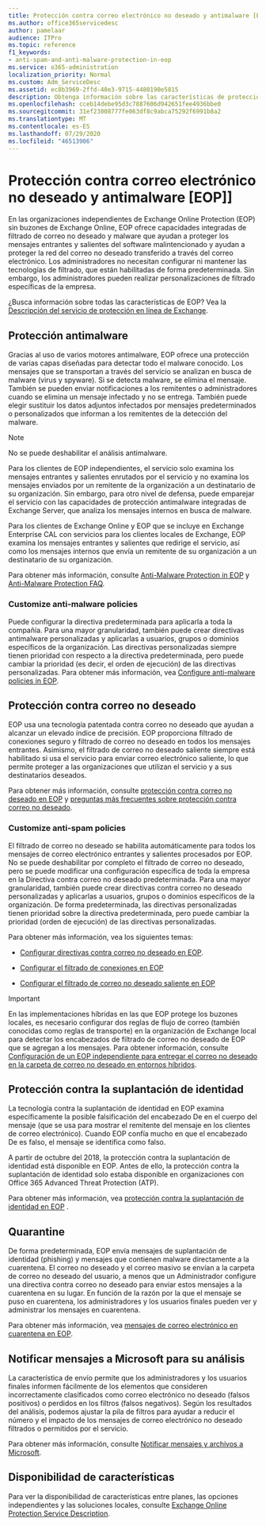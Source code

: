```yaml
---
title: Protección contra correo electrónico no deseado y antimalware [EOP]
ms.author: office365servicedesc
author: pamelaar
audience: ITPro
ms.topic: reference
f1_keywords:
- anti-spam-and-anti-malware-protection-in-eop
ms.service: o365-administration
localization_priority: Normal
ms.custom: Adm_ServiceDesc
ms.assetid: ec8b3969-2ffd-40e3-9715-4480190e5815
description: Obtenga información sobre las características de protección contra correo electrónico no deseado y antimalware que están disponibles en las organizaciones independientes de Exchange Online Protection (EOP) sin buzones de Exchange Online.
ms.openlocfilehash: cceb14debe95d3c7887606d942651fee4936bbe0
ms.sourcegitcommit: 31ef23008777fe063df8c9abca75292f6991b8a2
ms.translationtype: MT
ms.contentlocale: es-ES
ms.lasthandoff: 07/29/2020
ms.locfileid: "46513906"
---
```

# <a name="anti-spam-and-anti-malware-protectioneop"></a>Protección contra correo electrónico no deseado y antimalware [EOP]]

En las organizaciones independientes de Exchange Online Protection (EOP) sin buzones de Exchange Online, EOP ofrece capacidades integradas de filtrado de correo no deseado y malware que ayudan a proteger los mensajes entrantes y salientes del software malintencionado y ayudan a proteger la red del correo no deseado transferido a través del correo electrónico. Los administradores no necesitan configurar ni mantener las tecnologías de filtrado, que están habilitadas de forma predeterminada. Sin embargo, los administradores pueden realizar personalizaciones de filtrado específicas de la empresa.

¿Busca información sobre todas las características de EOP? Vea la [Descripción del servicio de protección en línea de Exchange](exchange-online-protection-service-description.md).

## <a name="anti-malware-protection"></a>Protección antimalware

Gracias al uso de varios motores antimalware, EOP ofrece una protección de varias capas diseñadas para detectar todo el malware conocido. Los mensajes que se transportan a través del servicio se analizan en busca de malware (virus y spyware). Si se detecta malware, se elimina el mensaje. También se pueden enviar notificaciones a los remitentes o administradores cuando se elimina un mensaje infectado y no se entrega. También puede elegir sustituir los datos adjuntos infectados por mensajes predeterminados o personalizados que informan a los remitentes de la detección del malware.

> [!NOTE] 
> No se puede deshabilitar el análisis antimalware.

Para los clientes de EOP independientes, el servicio solo examina los mensajes entrantes y salientes enrutados por el servicio y no examina los mensajes enviados por un remitente de la organización a un destinatario de su organización. Sin embargo, para otro nivel de defensa, puede emparejar el servicio con las capacidades de protección antimalware integradas de Exchange Server, que analiza los mensajes internos en busca de malware.

Para los clientes de Exchange Online y EOP que se incluye en Exchange Enterprise CAL con servicios para los clientes locales de Exchange, EOP examina los mensajes entrantes y salientes que redirige el servicio, así como los mensajes internos que envía un remitente de su organización a un destinatario de su organización.

Para obtener más información, consulte [Anti-Malware Protection in EOP](https://docs.microsoft.com/microsoft-365/security/office-365-security/anti-malware-protection) y [Anti-Malware Protection FAQ](https://docs.microsoft.com/microsoft-365/security/office-365-security/anti-malware-protection-faq-eop).

### <a name="customize-anti-malware-policies"></a>Customize anti-malware policies

Puede configurar la directiva predeterminada para aplicarla a toda la compañía. Para una mayor granularidad, también puede crear directivas antimalware personalizadas y aplicarlas a usuarios, grupos o dominios específicos de la organización. Las directivas personalizadas siempre tienen prioridad con respecto a la directiva predeterminada, pero puede cambiar la prioridad (es decir, el orden de ejecución) de las directivas personalizadas. Para obtener más información, vea [Configure anti-malware policies in EOP](https://docs.microsoft.com/microsoft-365/security/office-365-security/configure-anti-malware-policies).

## <a name="anti-spam-protection"></a>Protección contra correo no deseado

EOP usa una tecnología patentada contra correo no deseado que ayudan a alcanzar un elevado índice de precisión. EOP proporciona filtrado de conexiones seguro y filtrado de correo no deseado en todos los mensajes entrantes. Asimismo, el filtrado de correo no deseado saliente siempre está habilitado si usa el servicio para enviar correo electrónico saliente, lo que permite proteger a las organizaciones que utilizan el servicio y a sus destinatarios deseados.

Para obtener más información, consulte [protección contra correo no deseado en EOP](https://docs.microsoft.com/microsoft-365/security/office-365-security/anti-spam-protection) y [preguntas más frecuentes sobre protección contra correo no deseado](https://docs.microsoft.com/microsoft-365/security/office-365-security/anti-spam-protection-faq).

### <a name="customize-anti-spam-policies"></a>Customize anti-spam policies

El filtrado de correo no deseado se habilita automáticamente para todos los mensajes de correo electrónico entrantes y salientes procesados por EOP. No se puede deshabilitar por completo el filtrado de correo no deseado, pero se puede modificar una configuración específica de toda la empresa en la Directiva contra correo no deseado predeterminada. Para una mayor granularidad, también puede crear directivas contra correo no deseado personalizadas y aplicarlas a usuarios, grupos o dominios específicos de la organización. De forma predeterminada, las directivas personalizadas tienen prioridad sobre la directiva predeterminada, pero puede cambiar la prioridad (orden de ejecución) de las directivas personalizadas.

Para obtener más información, vea los siguientes temas:

- [Configurar directivas contra correo no deseado en EOP](https://docs.microsoft.com/microsoft-365/security/office-365-security/configure-your-spam-filter-policies).

- [Configurar el filtrado de conexiones en EOP](https://docs.microsoft.com/microsoft-365/security/office-365-security/configure-the-connection-filter-policy)

- [Configurar el filtrado de correo no deseado saliente en EOP](https://docs.microsoft.com/microsoft-365/security/office-365-security/configure-the-outbound-spam-policy)

> [!IMPORTANT]
> En las implementaciones híbridas en las que EOP protege los buzones locales, es necesario configurar dos reglas de flujo de correo (también conocidas como reglas de transporte) en la organización de Exchange local para detectar los encabezados de filtrado de correo no deseado de EOP que se agregan a los mensajes. Para obtener información, consulte [Configuración de un EOP independiente para entregar el correo no deseado en la carpeta de correo no deseado en entornos híbridos](https://docs.microsoft.com/microsoft-365/security/office-365-security/ensure-that-spam-is-routed-to-each-user-s-junk-email-folder).

## <a name="anti-spoofing-protection"></a>Protección contra la suplantación de identidad

La tecnología contra la suplantación de identidad en EOP examina específicamente la posible falsificación del encabezado De en el cuerpo del mensaje (que se usa para mostrar el remitente del mensaje en los clientes de correo electrónico). Cuando EOP confía mucho en que el encabezado De es falso, el mensaje se identifica como falso.

A partir de octubre del 2018, la protección contra la suplantación de identidad está disponible en EOP. Antes de ello, la protección contra la suplantación de identidad solo estaba disponible en organizaciones con Office 365 Advanced Threat Protection (ATP).

Para obtener más información, vea [protección contra la suplantación de identidad en EOP](https://docs.microsoft.com/microsoft-365/security/office-365-security/anti-spoofing-protection) .

## <a name="quarantine"></a>Quarantine

De forma predeterminada, EOP envía mensajes de suplantación de identidad (phishing) y mensajes que contienen malware directamente a la cuarentena. El correo no deseado y el correo masivo se envían a la carpeta de correo no deseado del usuario, a menos que un Administrador configure una directiva contra correo no deseado para enviar estos mensajes a la cuarentena en su lugar. En función de la razón por la que el mensaje se puso en cuarentena, los administradores y los usuarios finales pueden ver y administrar los mensajes en cuarentena.

Para obtener más información, vea [mensajes de correo electrónico en cuarentena en EOP](https://docs.microsoft.com/microsoft-365/security/office-365-security/quarantine-email-messages).

## <a name="report-messages-to-microsoft-for-analysis"></a>Notificar mensajes a Microsoft para su análisis

La característica de envío permite que los administradores y los usuarios finales informen fácilmente de los elementos que consideren incorrectamente clasificados como correo electrónico no deseado (falsos positivos) o perdidos en los filtros (falsos negativos). Según los resultados del análisis, podemos ajustar la pila de filtros para ayudar a reducir el número y el impacto de los mensajes de correo electrónico no deseado filtrados o permitidos por el servicio.

Para obtener más información, consulte [Notificar mensajes y archivos a Microsoft](https://docs.microsoft.com/microsoft-365/security/office-365-security/report-junk-email-messages-to-microsoft).

## <a name="feature-availability"></a>Disponibilidad de características

Para ver la disponibilidad de características entre planes, las opciones independientes y las soluciones locales, consulte [Exchange Online Protection Service Description](exchange-online-protection-service-description.md).
